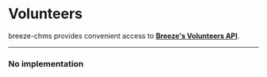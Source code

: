 # Volunteers

breeze-chms provides convenient access to **[Breeze's Volunteers API](https://app.breezechms.com/api#volunteers)**.

---

### No implementation
